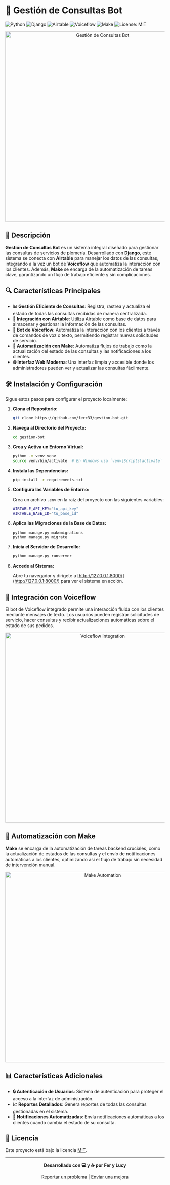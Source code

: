 
# 🚀 Gestión de Consultas Bot

![Python](https://img.shields.io/badge/Python-3.12-blue.svg?logo=python&logoColor=white)
![Django](https://img.shields.io/badge/Django-5.1-green.svg?logo=django&logoColor=white)
![Airtable](https://img.shields.io/badge/Airtable-API-orange.svg?logo=airtable&logoColor=white)
![Voiceflow](https://img.shields.io/badge/Voiceflow-Bot-yellow.svg?logo=voiceflow&logoColor=white)
![Make](https://img.shields.io/badge/Make-Integration-red.svg?logo=make&logoColor=white)
![License: MIT](https://img.shields.io/badge/License-MIT-yellow.svg)

<p align="center">
  <img src="https://your-image-url.com/illustration.png" alt="Gestión de Consultas Bot" width="600"/>
</p>

## 📝 Descripción

**Gestión de Consultas Bot** es un sistema integral diseñado para gestionar las consultas de servicios de plomería. Desarrollado con **Django**, este sistema se conecta con **Airtable** para manejar los datos de las consultas, integrando a la vez un bot de **Voiceflow** que automatiza la interacción con los clientes. Además, **Make** se encarga de la automatización de tareas clave, garantizando un flujo de trabajo eficiente y sin complicaciones.

## 🔍 Características Principales

- **📊 Gestión Eficiente de Consultas**: Registra, rastrea y actualiza el estado de todas las consultas recibidas de manera centralizada.
- **🔗 Integración con Airtable**: Utiliza Airtable como base de datos para almacenar y gestionar la información de las consultas.
- **🤖 Bot de Voiceflow**: Automatiza la interacción con los clientes a través de comandos de voz o texto, permitiendo registrar nuevas solicitudes de servicio.
- **🔄 Automatización con Make**: Automatiza flujos de trabajo como la actualización del estado de las consultas y las notificaciones a los clientes.
- **🌐 Interfaz Web Moderna**: Una interfaz limpia y accesible donde los administradores pueden ver y actualizar las consultas fácilmente.

## 🛠️ Instalación y Configuración

Sigue estos pasos para configurar el proyecto localmente:

1. **Clona el Repositorio:**

   ```bash
   git clone https://github.com/ferc33/gestion-bot.git
   ```

2. **Navega al Directorio del Proyecto:**

   ```bash
   cd gestion-bot
   ```

3. **Crea y Activa un Entorno Virtual:**

   ```bash
   python -m venv venv
   source venv/bin/activate  # En Windows usa `venv\Scripts\activate`
   ```

4. **Instala las Dependencias:**

   ```bash
   pip install -r requirements.txt
   ```

5. **Configura las Variables de Entorno:**

   Crea un archivo `.env` en la raíz del proyecto con las siguientes variables:

   ```bash
   AIRTABLE_API_KEY="tu_api_key"
   AIRTABLE_BASE_ID="tu_base_id"
   ```

6. **Aplica las Migraciones de la Base de Datos:**

   ```bash
   python manage.py makemigrations
   python manage.py migrate
   ```

7. **Inicia el Servidor de Desarrollo:**

   ```bash
   python manage.py runserver
   ```

8. **Accede al Sistema:**

   Abre tu navegador y dirígete a [http://127.0.0.1:8000/](http://127.0.0.1:8000/) para ver el sistema en acción.

## 🤖 Integración con Voiceflow

El bot de Voiceflow integrado permite una interacción fluida con los clientes mediante mensajes de texto. Los usuarios pueden registrar solicitudes de servicio, hacer consultas y recibir actualizaciones automáticas sobre el estado de sus pedidos.

<p align="center">
  <img src="" alt="Voiceflow Integration" width="600"/>
</p>

## 🔧 Automatización con Make

**Make** se encarga de la automatización de tareas backend cruciales, como la actualización de estados de las consultas y el envío de notificaciones automáticas a los clientes, optimizando así el flujo de trabajo sin necesidad de intervención manual.

<p align="center">
  <img src="" alt="Make Automation" width="600"/>
</p>

## 📊 Características Adicionales

- **🔒 Autenticación de Usuarios**: Sistema de autenticación para proteger el acceso a la interfaz de administración.
- **📈 Reportes Detallados**: Genera reportes de todas las consultas gestionadas en el sistema.
- **📲 Notificaciones Automatizadas**: Envía notificaciones automáticas a los clientes cuando cambia el estado de su consulta.

## 📜 Licencia

Este proyecto está bajo la licencia [MIT](https://opensource.org/licenses/MIT). 

---

<p align="center">
  <b>Desarrollado con 💻 y ☕ por Fer y Lucy</b>
</p>

<p align="center">
  <a href="https://github.com/tu-usuario/gestion-bot/issues">Reportar un problema</a> |
  <a href="https://github.com/tu-usuario/gestion-bot/pulls">Enviar una mejora</a>
</p>
